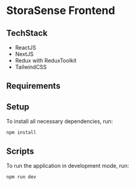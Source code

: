 # StoraSense Frontend

## TechStack

- ReactJS
- NextJS
- Redux with ReduxToolkit
- TailwindCSS

## Requirements

## Setup

To install all necessary dependencies, run:
```
npm install
```

## Scripts

To run the application in development mode, run:
```
npm run dev
```
